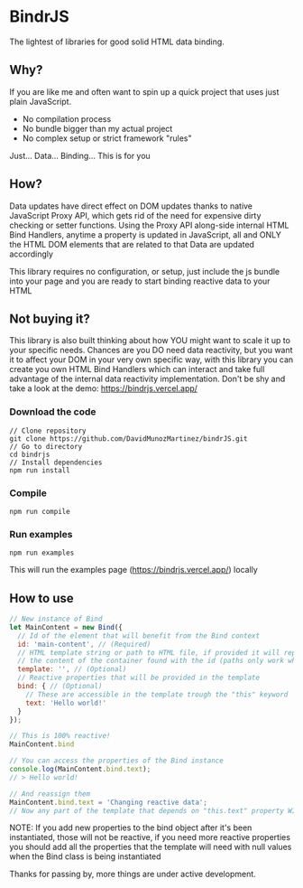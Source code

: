 # BindrJS

The lightest of libraries for good solid HTML data binding.

## Why?

If you are like me and often want to spin up a quick project that uses just plain JavaScript.
 - No compilation process
 - No bundle bigger than my actual project
 - No complex setup or strict framework "rules"

Just... Data... Binding... This is for you

## How?

Data updates have direct effect on DOM updates thanks to native JavaScript Proxy API, which gets rid of the need for expensive dirty checking or setter functions.
Using the Proxy API along-side internal HTML Bind Handlers, anytime a property is updated in JavaScript, all and ONLY the HTML DOM elements that are related to that Data are updated accordingly

This library requires no configuration, or setup, just include the js bundle into your page and you are ready to start binding reactive data to your HTML

## Not buying it?

This library is also built thinking about how YOU might want to scale it up to your specific needs.
Chances are you DO need data reactivity, but you want it to affect your DOM in your very own specific way, with this library you can create you own HTML Bind Handlers which can interact and take full advantage of the internal data reactivity implementation.
Don't be shy and take a look at the demo: https://bindrjs.vercel.app/


### Download the code

```
// Clone repository
git clone https://github.com/DavidMunozMartinez/bindrJS.git
// Go to directory
cd bindrjs
// Install dependencies
npm run install
```
### Compile
```
npm run compile
```
### Run examples
```
npm run examples
```

This will run the examples page (https://bindrjs.vercel.app/) locally

## How to use

```javascript
// New instance of Bind
let MainContent = new Bind({
  // Id of the element that will benefit from the Bind context
  id: 'main-content', // (Required)
  // HTML template string or path to HTML file, if provided it will replace
  // the content of the container found with the id (paths only work when running the app in a live server)
  template: '', // (Optional)
  // Reactive properties that will be provided in the template 
  bind: { // (Optional)
    // These are accessible in the template trough the "this" keyword
    text: 'Hello world!'
  }
});

// This is 100% reactive!
MainContent.bind

// You can access the properties of the Bind instance
console.log(MainContent.bind.text);
// > Hello world!

// And reassign them
MainContent.bind.text = 'Changing reactive data';
// Now any part of the template that depends on "this.text" property WILL automatically be updated accordingly
```

NOTE: If you add new properties to the bind object after it's been instantiated, those will not be reactive, if you need more reactive properties you
should add all the properties that the template will need with null values when the Bind class is being instantiated

Thanks for passing by, more things are under active development.


